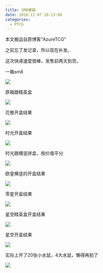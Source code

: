 ```yaml
---
title: SM8爆箱
date: 2018-11-07 18:13:08
categories:
  - PTCG
---
```

本文搬运自原博客“AzureTCG”

之前忘了发记录，所以现在补发。

这次快递速度很棒，发售前两天到货。

<!--more-->

一箱sm8

![](https://raw.githubusercontent.com/oscarcx123/hexo_resource/master/img/ptcg_sm8_booster_case_1.jpg)

原箱跟精英盒

![](https://raw.githubusercontent.com/oscarcx123/hexo_resource/master/img/ptcg_sm8_booster_case_2.jpg)

花推开盒结果

![](https://raw.githubusercontent.com/oscarcx123/hexo_resource/master/img/ptcg_sm8_booster_case_3.jpg)

时光开盒结果

![](https://raw.githubusercontent.com/oscarcx123/hexo_resource/master/img/ptcg_sm8_booster_case_4.jpg)

时光跟横竖拼盒，按价值平分

![](https://raw.githubusercontent.com/oscarcx123/hexo_resource/master/img/ptcg_sm8_booster_case_5.jpg)

欧皇横竖的开盒结果

![](https://raw.githubusercontent.com/oscarcx123/hexo_resource/master/img/ptcg_sm8_booster_case_6.jpg)

零星开盒结果

![](https://raw.githubusercontent.com/oscarcx123/hexo_resource/master/img/ptcg_sm8_booster_case_7.jpg)

星空精英盒开盒结果

![](https://raw.githubusercontent.com/oscarcx123/hexo_resource/master/img/ptcg_sm8_booster_case_8.jpg)

星空开盒结果

![](https://raw.githubusercontent.com/oscarcx123/hexo_resource/master/img/ptcg_sm8_booster_case_9.jpg)

实际上开了20张小水鼠，4大水鼠，懒得再拍了

![](https://raw.githubusercontent.com/oscarcx123/hexo_resource/master/img/ptcg_sm8_booster_case_10.jpg)